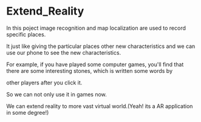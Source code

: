 # Extend_Reality

In this poject image recognition and map localization are used to record specific places.

It just like giving the particular places other new characteristics and we can use our phone to see the new characteristics.

For example, if you have played some computer games, you'll find that there are some interesting stones, which is written some words by

other players after you click it. 

So we can not only use it in games now. 

We can extend reality to more vast virtual world.(Yeah! its a AR application in some degree!)
